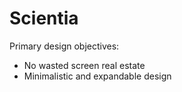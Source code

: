 # Scientia
Primary design objectives:
* No wasted screen real estate
* Minimalistic and expandable design
